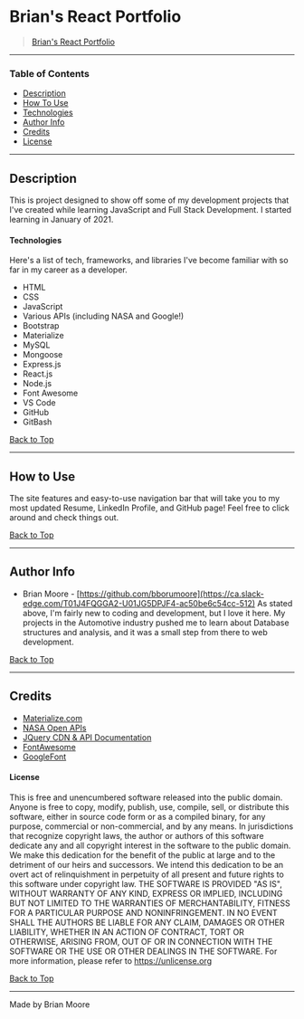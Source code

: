 # Brian's React Portfolio
> [Brian's React Portfolio](https://bborumoore.github.io/mars-daily/ )
---
### Table of Contents
- [Description](#description)
- [How To Use](#how-to-use)
- [Technologies](#technologies)
- [Author Info](#author-info)
- [Credits](#credits)
- [License](#license) 

---
## Description
This is project designed to show off some of my development projects that I've created while learning JavaScript and Full Stack Development.  I started learning in January of 2021.
#### Technologies
Here's a list of tech, frameworks, and libraries I've become familiar with so far in my career as a developer.
- HTML
- CSS
- JavaScript
- Various APIs (including NASA and Google!)
- Bootstrap
- Materialize
- MySQL
- Mongoose
- Express.js
- React.js
- Node.js
- Font Awesome
- VS Code
- GitHub
- GitBash 
  
[Back to Top](#Brian's-React-Portfolio)

---
## How to Use
The site features and easy-to-use navigation bar that will take you to my most updated Resume, LinkedIn Profile, and GitHub page!  Feel free to click around and check things out. 
  
[Back to Top](#brian's-react-portfolio)

---
## Author Info
- Brian Moore - [https://github.com/bborumoore](https://ca.slack-edge.com/T01J4FQGGA2-U01JG5DPJF4-ac50be6c54cc-512)
As stated above, I'm fairly new to coding and development, but I love it here.  My projects in the Automotive industry pushed me to learn about Database structures and analysis, and it was a small step from there to web development.
  
[Back to Top](#Brian's-React-Portfolio)

---
## Credits
- [Materialize.com](https://materializecss.com/)
- [NASA Open APIs](https://api.nasa.gov/)
- [JQuery CDN & API Documentation](https://code.jquery.com/)
- [FontAwesome](https://fontawesome.com/)
- [GoogleFont](https://fonts.google.com/)  

#### License ####
This is free and unencumbered software released into the public domain.
Anyone is free to copy, modify, publish, use, compile, sell, or
distribute this software, either in source code form or as a compiled
binary, for any purpose, commercial or non-commercial, and by any
means.
In jurisdictions that recognize copyright laws, the author or authors
of this software dedicate any and all copyright interest in the
software to the public domain. We make this dedication for the benefit
of the public at large and to the detriment of our heirs and
successors. We intend this dedication to be an overt act of
relinquishment in perpetuity of all present and future rights to this
software under copyright law.
THE SOFTWARE IS PROVIDED "AS IS", WITHOUT WARRANTY OF ANY KIND,
EXPRESS OR IMPLIED, INCLUDING BUT NOT LIMITED TO THE WARRANTIES OF
MERCHANTABILITY, FITNESS FOR A PARTICULAR PURPOSE AND NONINFRINGEMENT.
IN NO EVENT SHALL THE AUTHORS BE LIABLE FOR ANY CLAIM, DAMAGES OR
OTHER LIABILITY, WHETHER IN AN ACTION OF CONTRACT, TORT OR OTHERWISE,
ARISING FROM, OUT OF OR IN CONNECTION WITH THE SOFTWARE OR THE USE OR
OTHER DEALINGS IN THE SOFTWARE.
For more information, please refer to <https://unlicense.org>
   
[Back to Top](#Brian's-React-Portfolio)

---
Made by Brian Moore 
